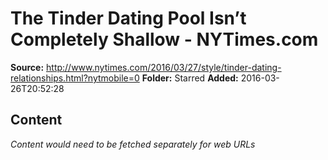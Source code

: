 # The Tinder Dating Pool Isn’t Completely Shallow - NYTimes.com

**Source:** http://www.nytimes.com/2016/03/27/style/tinder-dating-relationships.html?nytmobile=0
**Folder:** Starred
**Added:** 2016-03-26T20:52:28




## Content
*Content would need to be fetched separately for web URLs*
